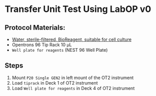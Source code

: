 # Transfer Unit Test Using LabOP v0


## Protocol Materials:
* [Water, sterile-filtered, BioReagent, suitable for cell culture](https://pubchem.ncbi.nlm.nih.gov/substance/24901740)
* Opentrons 96 Tip Rack 10 µL
* `Well plate for reagents` (NEST 96 Well Plate)

## Steps
1. Mount `P20 Single GEN2` in left mount of the OT2 instrument
2. Load `tiprack` in Deck 1 of OT2 instrument
3. Load `Well plate for reagents` in Deck 4 of OT2 instrument
